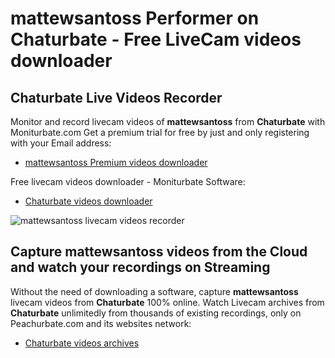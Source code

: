 # mattewsantoss Performer on Chaturbate - Free LiveCam videos downloader

## Chaturbate Live Videos Recorder

Monitor and record livecam videos of **mattewsantoss** from **Chaturbate** with Moniturbate.com
Get a premium trial for free by just and only registering with your Email address:
* [mattewsantoss Premium videos downloader](https://moniturbate.com/request-demo-licence-key.html)

Free livecam videos downloader - Moniturbate Software:
* [Chaturbate videos downloader](https://moniturbate.com/moniturbate-download-software.html)

![mattewsantoss livecam videos recorder](https://peachurnet.com/templates/moniturbate-software.png)


## Capture mattewsantoss videos from the Cloud and watch your recordings on Streaming

Without the need of downloading a software, capture **mattewsantoss** livecam videos from **Chaturbate** 100% online.
Watch Livecam archives from **Chaturbate** unlimitedly from thousands of existing recordings, only on Peachurbate.com and its websites network:
* [Chaturbate videos archives](https://peachurnet.com/)